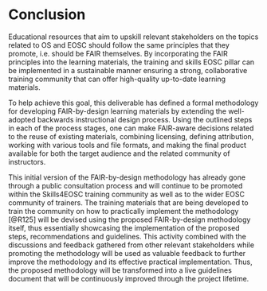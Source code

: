 # Conclusion

Educational resources that aim to upskill relevant stakeholders on the topics related to OS and EOSC should follow the same principles that they promote, i.e. should be FAIR themselves. By incorporating the FAIR principles into the learning materials, the training and skills EOSC pillar can be implemented in a sustainable manner ensuring a strong, collaborative training community that can offer high-quality up-to-date learning materials. 

To help achieve this goal, this deliverable has defined a formal methodology for developing FAIR-by-design learning materials by extending the well-adopted backwards instructional design process. Using the outlined steps in each of the process stages, one can make FAIR-aware decisions related to the reuse of existing materials, combining licensing, defining attribution, working with various tools and file formats, and making the final product available for both the target audience and the related community of instructors. 

This initial version of the FAIR-by-design methodology has already gone through a public consultation process and will continue to be promoted within the Skills4EOSC training community as well as to the wider EOSC community of trainers. The training materials that are being developed to train the community on how to practically implement the methodology [@R125] will be devised using the proposed FAIR-by-design methodology itself, thus essentially showcasing the implementation of the proposed steps, recommendations and guidelines. This activity combined with the discussions and feedback gathered from other relevant stakeholders while promoting the methodology will be used as valuable feedback to further improve the methodology and its effective practical implementation. Thus, the proposed methodology will be transformed into a live guidelines document that will be continuously improved through the project lifetime.
